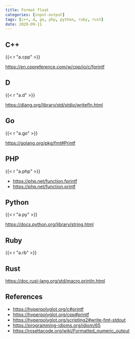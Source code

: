 ```yaml
---
title: Format float
categories: [input-output]
tags: [c++, d, go, php, python, ruby, rust]
date: 2020-09-11
---
```


## C++

{{< r "a.cpp" >}}

<https://en.cppreference.com/w/cpp/io/c/fprintf>

## D

{{< r "a.d" >}}

<https://dlang.org/library/std/stdio/writefln.html>

## Go

{{< r "a.go" >}}

<https://golang.org/pkg/fmt#Printf>

## PHP

{{< r "a.php" >}}

- <https://php.net/function.fprintf>
- <https://php.net/function.printf>

## Python

{{< r "a.py" >}}

<https://docs.python.org/library/string.html>

## Ruby

{{< r "a.rb" >}}

## Rust

<https://doc.rust-lang.org/std/macro.println.html>

## References

- <https://hyperpolyglot.org/c#printf>
- <https://hyperpolyglot.org/cpp#printf>
- <https://hyperpolyglot.org/scripting2#write-fmt-stdout>
- <https://programming-idioms.org/idiom/65>
- <https://rosettacode.org/wiki/Formatted_numeric_output>
